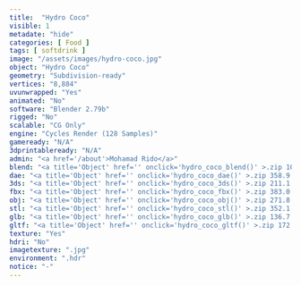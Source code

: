 ```yaml
---
title:  "Hydro Coco"
visible: 1
metadate: "hide"
categories: [ Food ]
tags: [ softdrink ]
image: "/assets/images/hydro-coco.jpg"
object: "Hydro Coco"
geometry: "Subdivision-ready"
vertices: "8,884"
uvunwrapped: "Yes"
animated: "No"
software: "Blender 2.79b"
rigged: "No"
scalable: "CG Only"
engine: "Cycles Render (128 Samples)"
gameready: "N/A"
3dprintableready: "N/A"
admin: "<a href='/about'>Mohamad Rido</a>"
blend: "<a title='Object' href='' onclick='hydro_coco_blend()' >.zip 10.7 MB</a>"
dae: "<a title='Object' href='' onclick='hydro_coco_dae()' >.zip 358.9 kB</a>"
3ds: "<a title='Object' href='' onclick='hydro_coco_3ds()' >.zip 211.1 kB</a>"
fbx: "<a title='Object' href='' onclick='hydro_coco_fbx()' >.zip 383.0 kB</a>"
obj: "<a title='Object' href='' onclick='hydro_coco_obj()' >.zip 271.8 kB</a>"
stl: "<a title='Object' href='' onclick='hydro_coco_stl()' >.zip 352.1 kB</a>"
glb: "<a title='Object' href='' onclick='hydro_coco_glb()' >.zip 136.7 kB</a>"
gltf: "<a title='Object' href='' onclick='hydro_coco_gltf()' >.zip 172.9 kB</a>"
texture: "Yes"
hdri: "No"
imagetexture: ".jpg"
environment: ".hdr"
notice: "-"
---
```

